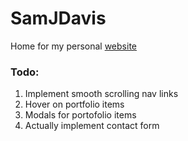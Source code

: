 # SamJDavis
Home for my personal [website][1]

### Todo:

1. Implement smooth scrolling nav links
2. Hover on portfolio items
3. Modals for portofolio items
4. Actually implement contact form

[1]:	http://samjdavis.com/	
